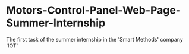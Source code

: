 # Motors-Control-Panel-Web-Page-Summer-Internship
The first task of the summer internship in the 'Smart Methods' company
'IOT'
